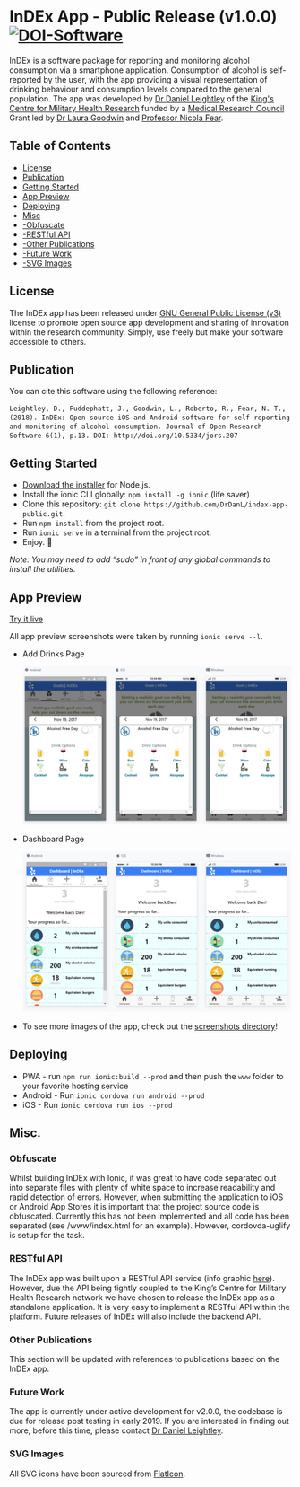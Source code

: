 # InDEx App - Public Release (v1.0.0) [![DOI-Software](https://zenodo.org/badge/DOI/10.5281/zenodo.1068121.svg)](https://doi.org/10.5281/zenodo.1068121)

InDEx is a software package for reporting and monitoring alcohol consumption via a smartphone application. Consumption of alcohol is self-reported by the user, with the app providing a visual representation of drinking behaviour and consumption levels compared to the general population. The app was developed by [Dr Daniel Leightley](https://www.leightley.com) of the [King's Centre for Military Health Research](https://www.kcl.ac.uk/kcmhr/index.aspx) funded by a [Medical Research Council](https://www.mrc.ac.uk/) Grant led by [Dr Laura Goodwin](https://www.liverpool.ac.uk/psychology-health-and-society/staff/laura-goodwin/) and [Professor Nicola Fear](https://kclpure.kcl.ac.uk/portal/nicola.t.fear.html).

## Table of Contents

- [License](#license)
- [Publication](#publication)
- [Getting Started](#getting-started)
- [App Preview](#app-preview)
- [Deploying](#deploying)
- [Misc](#misc)
- [-Obfuscate](#obfuscate)
- [-RESTful API](#restful-api)
- [-Other Publications](#other-publications)
- [-Future Work](#future-work)
- [-SVG Images](#svg-images)

## License

The InDEx app has been released under [GNU General Public License (v3)](https://www.gnu.org/licenses/gpl-3.0.en.html) license to promote open source app development and sharing of innovation within the research community. Simply, use freely but make your software accessible to others.

## Publication

You can cite this software using the following reference:

```
Leightley, D., Puddephatt, J., Goodwin, L., Roberto, R., Fear, N. T., (2018). InDEx: Open source iOS and Android software for self-reporting and monitoring of alcohol consumption. Journal of Open Research Software 6(1), p.13. DOI: http://doi.org/10.5334/jors.207
```

## Getting Started

* [Download the installer](https://nodejs.org/) for Node.js.
* Install the ionic CLI globally: `npm install -g ionic` (life saver)
* Clone this repository: `git clone https://github.com/DrDanL/index-app-public.git`.
* Run `npm install` from the project root.
* Run `ionic serve` in a terminal from the project root.
* Enjoy. :beers:

_Note: You may need to add “sudo” in front of any global commands to install the utilities._

## App Preview

[Try it live](https://drdanl.github.io/index-app-public/www)

All app preview screenshots were taken by running `ionic serve --l`.

- Add Drinks Page

  <img src="resources/screenshots/add_drink.png" alt="Add Drinks Page">

- Dashboard Page

  <img src="resources/screenshots/dashboard.png" alt="Dashboard">

- To see more images of the app, check out the [screenshots directory](https://github.com/DrDanL/index-app-public/tree/master/resources/screenshots)!

## Deploying

* PWA - run `npm run ionic:build --prod` and then push the `www` folder to your favorite hosting service
* Android - Run `ionic cordova run android --prod`
* iOS - Run `ionic cordova run ios --prod`

## Misc.

### Obfuscate

Whilst building InDEx with Ionic, it was great to have code separated out into separate files with plenty of white space to increase readability and rapid detection of errors. However, when submitting the application to iOS or Android App Stores it is important that the project source code is obfuscated. Currently this has not been implemented and all code has been separated (see /www/index.html for an example). However, cordovda-uglify is setup for the task.

### RESTful API

The InDEx app was built upon a RESTful API service (info graphic [here]( https://www.leightley.com/content/images/2017/02/infographic_mrc_v2.png)). However, due the API being tightly coupled to the King’s Centre for Military Health Research network we have chosen to release the InDEx app as a standalone application. It is very easy to implement a RESTful API within the platform. Future releases of InDEx will also include the backend API.

### Other Publications

This section will be updated with references to publications based on the InDEx app.

### Future Work

The app is currently under active development for v2.0.0, the codebase is due for release post testing in early 2019. If you are interested in finding out more, before this time, please contact [Dr Daniel Leightley](https://www.leightley.com/contact-daniel/).

### SVG Images

All SVG icons have been sourced from [FlatIcon](https://www.flaticon.com/).
